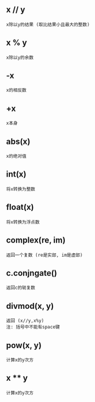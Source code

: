   ## x // y 
    x除以y的结果 (取比结果小且最大的整数)

## x % y
    x除以y的余数

## -x
    x的相反数

## +x
    x本身

## abs(x)
    x的绝对值

## int(x)
    将x转换为整数

## float(x)
    将x转换为浮点数

## complex(re, im)
    返回一个复数 (re是实部, im是虚部)

## c.conjngate()
    返回c的轭复数

## divmod(x, y)
    返回 (x//y,x%y)
    注: 括号中不能有space键

## pow(x, y)
    计算x的y次方

## x ** y
    计算x的y次方
